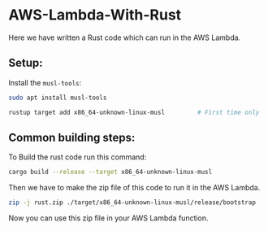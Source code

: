 # AWS-Lambda-With-Rust

Here we have written a Rust code which can run in the AWS Lambda.


## Setup:

Install the `musl-tools`:

```sh
sudo apt install musl-tools
```

```sh
rustup target add x86_64-unknown-linux-musl         # First time only
```

## Common building steps:

To Build the rust code run this command:
```sh
cargo build --release --target x86_64-unknown-linux-musl
```

Then we have to make the zip file of this code to run it in the AWS Lambda.
```sh
zip -j rust.zip ./target/x86_64-unknown-linux-musl/release/bootstrap
```
Now you can use this zip file  in your AWS Lambda function.
